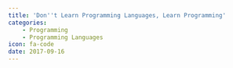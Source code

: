 ```yaml
---
title: 'Don''t Learn Programming Languages, Learn Programming'
categories:
    - Programming
    - Programming Languages
icon: fa-code
date: 2017-09-16
---
```

